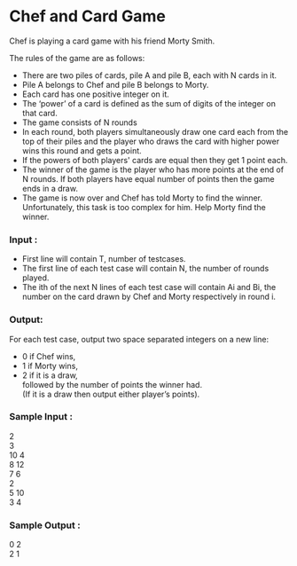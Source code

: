 # Chef and Card Game
Chef is playing a card game with his friend Morty Smith.

The rules of the game are as follows:

* There are two piles of cards, pile A and pile B, each with N cards in it. 
* Pile A belongs to Chef and pile B belongs to Morty.
* Each card has one positive integer on it.
* The ‘power’ of a card is defined as the sum of digits of the integer on that card.
* The game consists of N rounds
* In each round, both players simultaneously draw one card each from the top of their piles and the player who draws the card with higher power wins this round and gets a point. 
* If the powers of both players' cards are equal then they get 1 point each.
* The winner of the game is the player who has more points at the end of N rounds. If both players have equal number of points then the game ends in a draw.
* The game is now over and Chef has told Morty to find the winner. Unfortunately, this task is too complex for him. Help Morty find the winner.

### Input :
* First line will contain T, number of testcases.
* The first line of each test case will contain N, the number of rounds played.
* The ith of the next N lines of each test case will contain Ai and Bi, the number on the card drawn by Chef and Morty respectively in round i.

### Output:
For each test case, output two space separated integers on a new line:

* 0 if Chef wins,
* 1 if Morty wins,
* 2 if it is a draw,                
followed by the number of points the winner had.      
(If it is a draw then output either player’s points).


### Sample Input :
2      
3      
10 4      
8 12      
7 6      
2      
5 10      
3 4      


### Sample Output :
0 2      
2 1      
